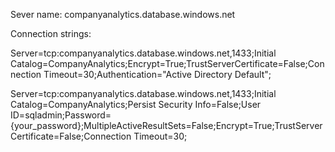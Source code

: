 Sever name: companyanalytics.database.windows.net


Connection strings:

Server=tcp:companyanalytics.database.windows.net,1433;Initial Catalog=CompanyAnalytics;Encrypt=True;TrustServerCertificate=False;Connection Timeout=30;Authentication="Active Directory Default";


Server=tcp:companyanalytics.database.windows.net,1433;Initial Catalog=CompanyAnalytics;Persist Security Info=False;User ID=sqladmin;Password={your_password};MultipleActiveResultSets=False;Encrypt=True;TrustServerCertificate=False;Connection Timeout=30;
